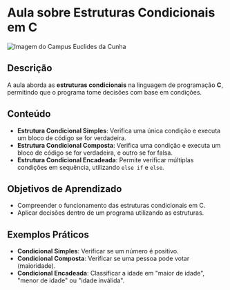 # Aula sobre Estruturas Condicionais em C

![Imagem do Campus Euclides da Cunha](https://portal.ifba.edu.br/euclides-da-cunha/imagens-campus-euclides/2018/euclidesdacunha.png/@@images/29b9d5f7-2757-41e3-a684-96c7b52337b3.png)

## Descrição
A aula aborda as **estruturas condicionais** na linguagem de programação **C**, permitindo que o programa tome decisões com base em condições.

## Conteúdo

- **Estrutura Condicional Simples**: Verifica uma única condição e executa um bloco de código se for verdadeira.
- **Estrutura Condicional Composta**: Verifica uma condição e executa um bloco de código se for verdadeira, e outro se for falsa.
- **Estrutura Condicional Encadeada**: Permite verificar múltiplas condições em sequência, utilizando `else if` e `else`.

## Objetivos de Aprendizado
- Compreender o funcionamento das estruturas condicionais em C.
- Aplicar decisões dentro de um programa utilizando as estruturas.

## Exemplos Práticos
- **Condicional Simples**: Verificar se um número é positivo.
- **Condicional Composta**: Verificar se uma pessoa pode votar (maioridade).
- **Condicional Encadeada**: Classificar a idade em "maior de idade", "menor de idade" ou "idade inválida".

